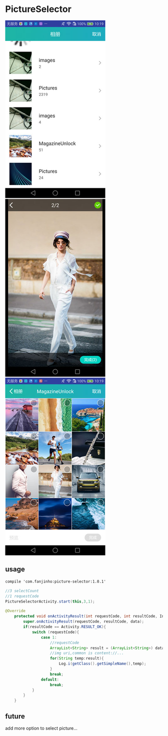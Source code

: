 # PictureSelector
![](https://github.com/dda135/PictureSelector/blob/master/readme/p1.jpg)  
![](https://github.com/dda135/PictureSelector/blob/master/readme/p2.jpg)  
![](https://github.com/dda135/PictureSelector/blob/master/readme/p3.jpg)  

usage
-------
```
compile 'com.fanjinho:picture-selector:1.0.1'
```

```Java
//3 selectCount
//1 requestCode
PictureSelectorActivity.start(this,3,1);
```

```Java
@Override
    protected void onActivityResult(int requestCode, int resultCode, Intent data) {
        super.onActivityResult(requestCode, resultCode, data);
        if(resultCode == Activity.RESULT_OK){
            switch (requestCode){
                case 1:
                    //requestCode
                    ArrayList<String> result = (ArrayList<String>) data.getSerializableExtra(PictureSelectorActivity.EXTRA_SELECT_PICTURES);
                    //img uri,common is content://...
                    for(String temp:result){
                        Log.i(getClass().getSimpleName(),temp);
                    }
                    break;
                default:
                    break;
            }
        }
    }
```
future
-------
add more option to select picture...
